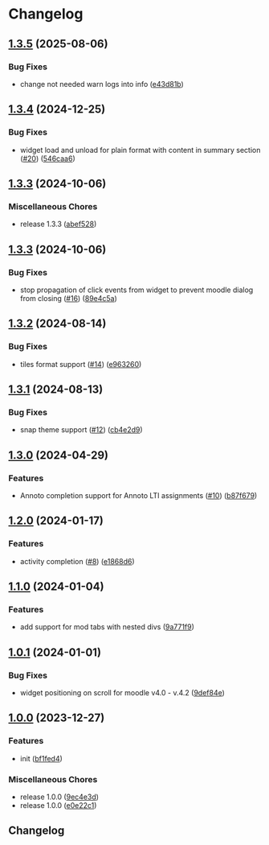 # Changelog

## [1.3.5](https://github.com/Annoto/moodle-local-js/compare/v1.3.4...v1.3.5) (2025-08-06)


### Bug Fixes

* change not needed warn logs into info ([e43d81b](https://github.com/Annoto/moodle-local-js/commit/e43d81b6c9ea875ac1e4321a6ed00c27c1eacb88))

## [1.3.4](https://github.com/Annoto/moodle-local-js/compare/v1.3.3...v1.3.4) (2024-12-25)


### Bug Fixes

* widget load and unload for plain format with content in summary section ([#20](https://github.com/Annoto/moodle-local-js/issues/20)) ([546caa6](https://github.com/Annoto/moodle-local-js/commit/546caa63821ec87a1e71a89ba09a55a294117098))

## [1.3.3](https://github.com/Annoto/moodle-local-js/compare/1.3.3...v1.3.3) (2024-10-06)


### Miscellaneous Chores

* release 1.3.3 ([abef528](https://github.com/Annoto/moodle-local-js/commit/abef52883b1814edecd32d17d4a8fb4d00f55349))

## [1.3.3](https://github.com/Annoto/moodle-local-js/compare/1.3.2...1.3.3) (2024-10-06)


### Bug Fixes

* stop propagation of click events from widget to prevent moodle dialog from closing ([#16](https://github.com/Annoto/moodle-local-js/issues/16)) ([89e4c5a](https://github.com/Annoto/moodle-local-js/commit/89e4c5aa8e46652406da29edbd140811d7c68ed4))

## [1.3.2](https://github.com/Annoto/moodle-local-js/compare/1.3.1...1.3.2) (2024-08-14)


### Bug Fixes

* tiles format support ([#14](https://github.com/Annoto/moodle-local-js/issues/14)) ([e963260](https://github.com/Annoto/moodle-local-js/commit/e9632600ad6aa6c9a25a12de461e70d86e2ea323))

## [1.3.1](https://github.com/Annoto/moodle-local-js/compare/1.3.0...1.3.1) (2024-08-13)


### Bug Fixes

* snap theme support ([#12](https://github.com/Annoto/moodle-local-js/issues/12)) ([cb4e2d9](https://github.com/Annoto/moodle-local-js/commit/cb4e2d9a519582e1c97d552d5469a4eb94c094b2))

## [1.3.0](https://github.com/Annoto/moodle-local-js/compare/1.2.0...1.3.0) (2024-04-29)


### Features

* Annoto completion support for Annoto LTI assignments ([#10](https://github.com/Annoto/moodle-local-js/issues/10)) ([b87f679](https://github.com/Annoto/moodle-local-js/commit/b87f679c87e838b6700e496123a641153a7d285f))

## [1.2.0](https://github.com/Annoto/moodle-local-js/compare/1.1.0...1.2.0) (2024-01-17)


### Features

* activity completion ([#8](https://github.com/Annoto/moodle-local-js/issues/8)) ([e1868d6](https://github.com/Annoto/moodle-local-js/commit/e1868d6e45573dceeb34ce6035df29a2392f17b8))

## [1.1.0](https://github.com/Annoto/moodle-local-js/compare/1.0.1...1.1.0) (2024-01-04)


### Features

* add support for mod tabs with nested divs ([9a771f9](https://github.com/Annoto/moodle-local-js/commit/9a771f95edc9205b0b35255fdae935cb52144cba))

## [1.0.1](https://github.com/Annoto/moodle-local-js/compare/1.0.0...1.0.1) (2024-01-01)


### Bug Fixes

* widget positioning on scroll for moodle v4.0 - v.4.2 ([9def84e](https://github.com/Annoto/moodle-local-js/commit/9def84e1aa7f381eb5f6608147cc2351a35f9ac6))

## [1.0.0](https://github.com/Annoto/moodle-local-js/compare/v0.3.3...1.0.0) (2023-12-27)


### Features

* init ([bf1fed4](https://github.com/Annoto/moodle-local-js/commit/bf1fed4a3dce52df5a32768409c787a27ec8bd25))


### Miscellaneous Chores

* release 1.0.0 ([9ec4e3d](https://github.com/Annoto/moodle-local-js/commit/9ec4e3d8ba3b735f8c8cac97804a0b918139237b))
* release 1.0.0 ([e0e22c1](https://github.com/Annoto/moodle-local-js/commit/e0e22c184bd9a1411b5653fea6389224ecc2df21))

## Changelog
